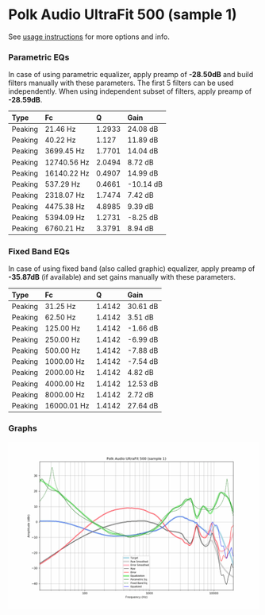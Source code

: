 # Polk Audio UltraFit 500 (sample 1)
See [usage instructions](https://github.com/jaakkopasanen/AutoEq#usage) for more options and info.

### Parametric EQs
In case of using parametric equalizer, apply preamp of **-28.50dB** and build filters manually
with these parameters. The first 5 filters can be used independently.
When using independent subset of filters, apply preamp of **-28.59dB**.

| Type    | Fc          |      Q | Gain      |
|:--------|:------------|:-------|:----------|
| Peaking | 21.46 Hz    | 1.2933 | 24.08 dB  |
| Peaking | 40.22 Hz    | 1.127  | 11.89 dB  |
| Peaking | 3699.45 Hz  | 1.7701 | 14.04 dB  |
| Peaking | 12740.56 Hz | 2.0494 | 8.72 dB   |
| Peaking | 16140.22 Hz | 0.4907 | 14.99 dB  |
| Peaking | 537.29 Hz   | 0.4661 | -10.14 dB |
| Peaking | 2318.07 Hz  | 1.7474 | 7.42 dB   |
| Peaking | 4475.38 Hz  | 4.8985 | 9.39 dB   |
| Peaking | 5394.09 Hz  | 1.2731 | -8.25 dB  |
| Peaking | 6760.21 Hz  | 3.3791 | 8.94 dB   |

### Fixed Band EQs
In case of using fixed band (also called graphic) equalizer, apply preamp of **-35.87dB**
(if available) and set gains manually with these parameters.

| Type    | Fc          |      Q | Gain     |
|:--------|:------------|:-------|:---------|
| Peaking | 31.25 Hz    | 1.4142 | 30.61 dB |
| Peaking | 62.50 Hz    | 1.4142 | 3.51 dB  |
| Peaking | 125.00 Hz   | 1.4142 | -1.66 dB |
| Peaking | 250.00 Hz   | 1.4142 | -6.99 dB |
| Peaking | 500.00 Hz   | 1.4142 | -7.88 dB |
| Peaking | 1000.00 Hz  | 1.4142 | -7.54 dB |
| Peaking | 2000.00 Hz  | 1.4142 | 4.82 dB  |
| Peaking | 4000.00 Hz  | 1.4142 | 12.53 dB |
| Peaking | 8000.00 Hz  | 1.4142 | 2.72 dB  |
| Peaking | 16000.01 Hz | 1.4142 | 27.64 dB |

### Graphs
![](./Polk%20Audio%20UltraFit%20500%20(sample%201).png)